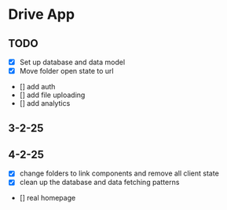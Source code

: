 # Drive App

## TODO

- [x] Set up database and data model
- [x] Move folder open state to url
- [] add auth
- [] add file uploading
- [] add analytics

## 3-2-25

## 4-2-25

- [x] change folders to link components and remove all client state
- [x] clean up the database and data fetching patterns
- [] real homepage

